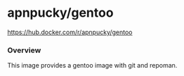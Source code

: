 # apnpucky/gentoo
https://hub.docker.com/r/apnpucky/gentoo

### Overview
This image provides a gentoo image with git and repoman.


